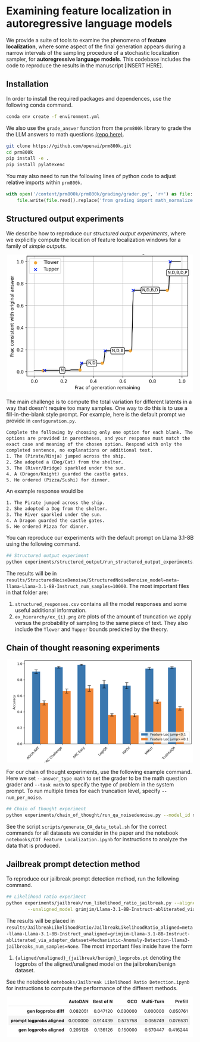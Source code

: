 # Examining feature localization in autoregressive language models

We provide a suite of tools to examine the phenomena of **feature localization**, where some aspect of the final generation appears during a narrow intervals of the sampling procedure of a stochastic localization sampler, for **autoregressive language models**. This codebase includes the code to reproduce the results in the manuscript [INSERT HERE]. 


## Installation
In order to install the required packages and dependences, use the following conda command.
```bash
conda env create -f environment.yml
```
We also use the `grade_answer` function from the `prm800k` library to grade the the LLM answers to math questions [(repo here)](https://github.com/openai/prm800k).
```bash
git clone https://github.com/openai/prm800k.git
cd prm800k
pip install -e . 
pip install pylatexenc
```

You may also need to run the following lines of python code to adjust relative imports within  `prm800k`.
```python
with open('/content/prm800k/prm800k/grading/grader.py', 'r+') as file:
    file.write(file.read().replace('from grading import math_normalize', 'from . import math_normalize'))
```

## Structured output experiments
We describe how to reproduce our _structured output experiments_, where we explicitly compute the location of feature localization windows for a family of _simple outputs_. 

<p align="center">
  <img src="assets/structured_hierarchy.png" width="500">
</p>


The main challenge is to compute the total variation for different latents in a way that doesn't require too many samples. One way to do this is to use a  fill-in-the-blank style prompt. For example, here is the default prompt we provide in `configuration.py`. 
```
Complete the following by choosing only one option for each blank. The options are provided in parentheses, and your response must match the exact case and meaning of the chosen option. Respond with only the completed sentence, no explanations or additional text.
1. The (Pirate/Ninja) jumped across the ship.
2. She adopted a (Dog/Cat) from the shelter.
3. The (River/Bridge) sparkled under the sun.
4. A (Dragon/Knight) guarded the castle gates.
5. He ordered (Pizza/Sushi) for dinner.
```
An example response would be 
```
1. The Pirate jumped across the ship.
2. She adopted a Dog from the shelter.
3. The River sparkled under the sun.
4. A Dragon guarded the castle gates.
5. He ordered Pizza for dinner.
```
You can reproduce our experiments with the default prompt on Llama 3.1-8B using the following command.
```bash
## Structured output experiment
python experiments/structured_output/run_structured_output_experiments.py --model_id meta-llama/Llama-3.1-8B-Instruct --num_samples 10000
```
The results will be in `results/StructuredNoiseDenoise/StructuredNoiseDenoise_model=meta-llama-Llama-3.1-8B-Instruct_num_samples=10000`. The most important files in that folder are:
1. `structured_responses.csv` contains all the model responses and some useful additional information.
2. `ex_hierarchy/ex_{i}.png` are plots of the amount of truncation we apply versus the probability of sampling to the same piece of text. They also include the `Tlower` and `Tupper` bounds predicted by the theory.

## Chain of thought reasoning experiments
<p align="center">
  <img src="assets/accuracy per dataset.png" width="500">
</p>

For our chain of thought experiments, use the following example command. Here we set ``--answer_type math`` to set the grader to be the math question grader and ``--task math`` to specify the type of problem in the system prompt. To run multiple times for each truncation level, specify ``--num_per_noise``. 

```bash
## Chain of thought experiment
python experiments/chain_of_thought/run_qa_noisedenoise.py --model_id meta-llama/Llama-3.1-8B-Instruct --dataset competition_math --split test --task math --num_samples 10000 --answer_type math
```

See the script `scripts/generate_QA_data_total.sh` for the correct commands for all datasets we consider in the paper and the notebook `notebooks/COT Feature Localization.ipynb` for instructions to analyze the data that is produced. 

## Jailbreak prompt detection method
To reproduce our jailbreak prompt detection method, run the following command. 

```bash
## Likelihood ratio experiment
python experiments/jailbreak/run_likelihood_ratio_jailbreak.py --aligned_model meta-llama/Llama-3.1-8B-Instruct \
        --unaligned_model grimjim/Llama-3.1-8B-Instruct-abliterated_via_adapter
```

The results will be placed in `results/JailbreakLikelihoodRatio/JailbreakLikelihoodRatio_aligned=meta-llama-Llama-3.1-8B-Instruct_unaligned=grimjim-Llama-3.1-8B-Instruct-abliterated_via_adapter_dataset=Mechanistic-Anomaly-Detection-llama3-jailbreaks_num_samples=None`. The most important files inside have the form

1. `{aligned/unaligned}_{jailbreak/benign}_logprobs.pt` denoting the logprobs of the aligned/unaligned model on the jailbroken/benign dataset. 

See the notebook `notebooks/Jailbreak Likelihood Ratio Detection.ipynb` for instructions to compute the performance of the different methods. 
<p align="center">
  <img src="assets/table jailbreaks.png" width="500">
</p>

